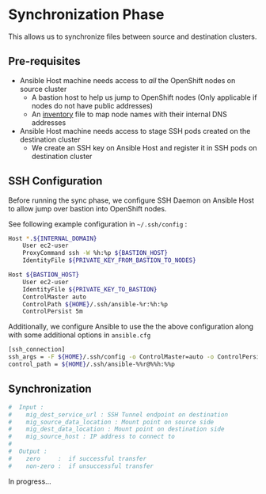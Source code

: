 # Synchronization Phase

This allows us to synchronize files between source and destination clusters.

## Pre-requisites

* Ansible Host machine needs access to _all_ the OpenShift nodes on source cluster
  * A bastion host to help us jump to OpenShift nodes (Only applicable if nodes do not have public addresses)
  * An [inventory](./inventory) file to map node names with their internal DNS addresses
* Ansible Host machine needs access to stage SSH pods created on the destination cluster
  * We create an SSH key on Ansible Host and register it in SSH pods on destination cluster

## SSH Configuration

Before running the sync phase, we configure SSH Daemon on Ansible Host to allow jump over bastion into OpenShift nodes.

See following example configuration in `~/.ssh/config` :

```sh
Host *.${INTERNAL_DOMAIN}
    User ec2-user
    ProxyCommand ssh -W %h:%p ${BASTION_HOST}
    IdentityFile ${PRIVATE_KEY_FROM_BASTION_TO_NODES}

Host ${BASTION_HOST}
    User ec2-user
    IdentityFile ${PRIVATE_KEY_TO_BASTION}
    ControlMaster auto
    ControlPath ${HOME}/.ssh/ansible-%r:%h:%p
    ControlPersist 5m
```

Additionally, we configure Ansible to use the the above configuration along with some additional options in `ansible.cfg`

```sh
[ssh_connection]
ssh_args = -F ${HOME}/.ssh/config -o ControlMaster=auto -o ControlPersist=5m
control_path = ${HOME}/.ssh/ansible-%%r@%%h:%%p
```

## Synchronization

```sh
#  Input :
#    mig_dest_service_url : SSH Tunnel endpoint on destination
#    mig_source_data_location : Mount point on source side
#    mig_dest_data_location : Mount point on destination side
#    mig_source_host : IP address to connect to
#
#  Output :
#    zero     :  if successful transfer
#    non-zero :  if unsuccessful transfer
```


In progress...
